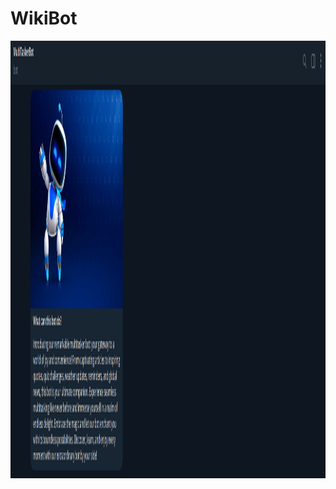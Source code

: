 # WikiBot

<div align="center">
    <img src="/WellcomeNoteBot.png" width="800px" height="700px"/> 
</div>